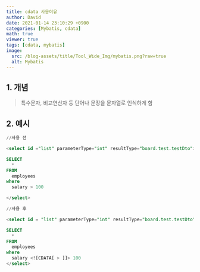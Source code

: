 ```yaml
---
title: cdata 사용이유
author: David
date: 2021-01-14 23:10:29 +0900
categories: [Mybatis, cdata]
math: true
viewer: true
tags: [cdata, mybatis]
image:
  src: /blog-assets/title/Tool_Wide_Img/mybatis.png?raw=true
  alt: Mybatis
---
```


## 1. 개념
> 특수문자, 비교연산자 등 단어나 문장을 문자열로 인식하게 함

## 2. 예시

 
```sql
//사용 전

<select id ="list" parameterType="int" resultType="board.test.testDto">

SELECT
  *
FROM
  employees
where
  salary > 100

</select>

//사용 후

<select id = "list" parameterType="int" resultType="board.test.testDto">

SELECT
  *
FROM
  employees
where
  salary <![CDATA[ > ]]> 100
</select>
```